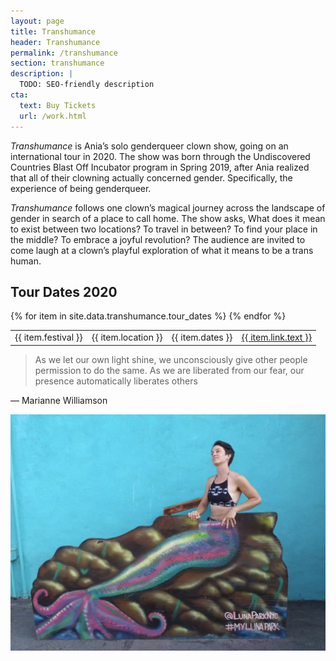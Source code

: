 ```yaml
---
layout: page
title: Transhumance
header: Transhumance
permalink: /transhumance
section: transhumance
description: |
  TODO: SEO-friendly description
cta:
  text: Buy Tickets
  url: /work.html
---
```


_Transhumance_ is Ania’s solo genderqueer clown show, going on an international tour in 2020. The show was born through the Undiscovered Countries Blast Off Incubator program in Spring 2019, after Ania realized that all of their clowning actually concerned gender. Specifically, the experience of being genderqueer.

_Transhumance_ follows one clown’s magical journey across the landscape of gender in search of a place to call home. The show asks,  What does it mean to exist between two locations? To travel in between? To find your place in the middle? To embrace a joyful revolution? The audience are invited to come laugh at a clown’s playful exploration of what it means to be a trans human.

## Tour Dates 2020

<table>
  <tbody>
    {% for item in site.data.transhumance.tour_dates %}
      <tr>
        <td>{{ item.festival }}</td>
        <td>{{ item.location }}</td>
        <td>{{ item.dates }}</td>
        <td><a href="{{ item.link.url }}">{{ item.link.text }}</a></td>
      </tr>
    {% endfor %}
  </tbody>
</table>

> As we let our own light shine, we unconsciously give other people permission to do the same. As we are liberated from our fear, our presence automatically liberates others

—  Marianne Williamson

![transhumance](/assets/img/transhumance.png)
